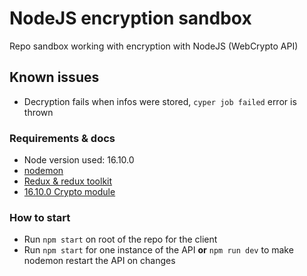 # NodeJS encryption sandbox
Repo sandbox working with encryption with NodeJS (WebCrypto API)

## Known issues
* Decryption fails when infos were stored, ```cyper job failed``` error is thrown

### Requirements & docs
* Node version used: 16.10.0
* [nodemon](https://www.npmjs.com/package/nodemon)
* [Redux & redux toolkit](https://redux-toolkit.js.org/)
* [16.10.0 Crypto module](https://nodejs.org/api/crypto.html)

### How to start
* Run ```npm start``` on root of the repo for the client
* Run ```npm start``` for one instance of the API **or** ```npm run dev``` to make nodemon restart the API on changes
